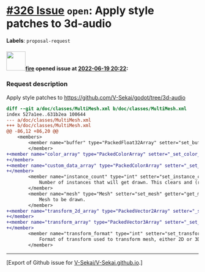 # [\#326 Issue](https://github.com/V-Sekai/V-Sekai.github.io/issues/326) `open`: Apply style patches to 3d-audio
**Labels**: `proposal-request`


#### <img src="https://avatars.githubusercontent.com/u/32321?u=c2e06a3d2b49a467aa907e54aa259516440267cc&v=4" width="50">[fire](https://github.com/fire) opened issue at [2022-06-19 20:22](https://github.com/V-Sekai/V-Sekai.github.io/issues/326):

### Request description

Apply style patches to https://github.com/V-Sekai/godot/tree/3d-audio
```patch
diff --git a/doc/classes/MultiMesh.xml b/doc/classes/MultiMesh.xml
index 527a1ee..631b2ea 100644
--- a/doc/classes/MultiMesh.xml
+++ b/doc/classes/MultiMesh.xml
@@ -86,12 +86,20 @@
 	<members>
 		<member name="buffer" type="PackedFloat32Array" setter="set_buffer" getter="get_buffer" default="PackedFloat32Array()">
 		</member>
+<member name="color_array" type="PackedColorArray" setter="_set_color_array" getter="_get_color_array">
+</member>
+<member name="custom_data_array" type="PackedColorArray" setter="_set_custom_data_array" getter="_get_custom_data_array">
+</member>
 		<member name="instance_count" type="int" setter="set_instance_count" getter="get_instance_count" default="0">
 			Number of instances that will get drawn. This clears and (re)sizes the buffers. By default, all instances are drawn but you can limit this with [member visible_instance_count].
 		</member>
 		<member name="mesh" type="Mesh" setter="set_mesh" getter="get_mesh">
 			Mesh to be drawn.
 		</member>
+<member name="transform_2d_array" type="PackedVector2Array" setter="_set_transform_2d_array" getter="_get_transform_2d_array">
+</member>
+<member name="transform_array" type="PackedVector3Array" setter="_set_transform_array" getter="_get_transform_array">
+</member>
 		<member name="transform_format" type="int" setter="set_transform_format" getter="get_transform_format" enum="MultiMesh.TransformFormat" default="0">
 			Format of transform used to transform mesh, either 2D or 3D.
 		</member>
```




-------------------------------------------------------------------------------



[Export of Github issue for [V-Sekai/V-Sekai.github.io](https://github.com/V-Sekai/V-Sekai.github.io).]
